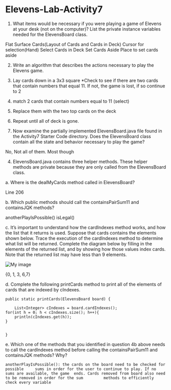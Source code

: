 # Elevens-Lab-Activity7

1. What items would be necessary if you were playing a game of Elevens at your desk (not on the
computer)? List the private instance variables needed for the ElevensBoard class.

Flat Surface
Cards(Layout of Cards and Cards in Deck)
Cursor for selection(Hand)
	Select Cards in Deck
	Set Cards Aside
Place to set cards aside

2. Write an algorithm that describes the actions necessary to play the Elevens game.

1. Lay cards down in a 3x3 square
*Check to see if there are two cards that contain numbers that equal 11. If not, the game is lost, if so continue to 2
2. match 2 cards that contain numbers equal to 11 (select)
3. Replace them with the two top cards on the deck
4. Repeat until all of deck is gone.

3. Now examine the partially implemented ElevensBoard.java file found in the Activity7
Starter Code directory. Does the ElevensBoard class contain all the state and behavior
necessary to play the game?

No, Not all of them. Most though

4. ElevensBoard.java contains three helper methods. These helper methods are private
because they are only called from the ElevensBoard class.

a. Where is the dealMyCards method called in ElevensBoard?

Line 206


b. Which public methods should call the containsPairSum11 and containsJQK
methods?


anotherPlayIsPossible()
isLegal()



c. It’s important to understand how the cardIndexes method works, and how the list that it
returns is used. Suppose that cards contains the elements shown below. Trace the execution
of the cardIndexes method to determine what list will be returned. Complete the diagram
below by filling in the elements of the returned list, and by showing how those values index
cards. Note that the returned list may have less than 9 elements.

![My image](https://bsimps3.github.io/Elevens-Lab-Activity7/cards.png)

{0, 1, 3, 6,7}

d. Complete the following printCards method to print all of the elements of cards that are
indexed by cIndexes.

    public static printCards(ElevensBoard board) {

    	List<Integer> cIndexes = board.cardIndexes();
	for(int h = 0; h < cIndexes.size(); h++){
		println(cIndexes.get(h));
	}	

  
    }
  
  
  e. Which one of the methods that you identified in question 4b above needs to call the
      cardIndexes method before calling the containsPairSum11 and containsJQK
      methods? Why?
	
	anotherPlayIsPossible(): the cards on the board need to be checked for possible 	sums in order for the user to continue to play. If no sums are available, the game 	ends. Cards removed from board also need to be removed in order for the sum 		methods to efficiently check every variable	

		
